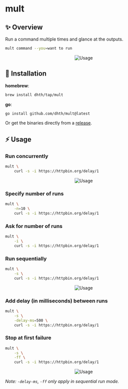 # mult

✨ Overview
---

Run a command multiple times and glance at the outputs.

```bash
mult command --you=want to run
```

<p align="center">
  <img src="https://tools.dhruvs.space/images/mult/mult.png" alt="Usage" />
</p>

💾 Installation
---

**homebrew**:

```sh
brew install dhth/tap/mult
```

**go**:

```sh
go install github.com/dhth/mult@latest
```

Or get the binaries directly from a
[release](https://github.com/dhth/mult/releases).

⚡️ Usage
---

### Run concurrently

```bash
mult \
    curl -s -i https://httpbin.org/delay/1
```

<p align="center">
  <img src="https://tools.dhruvs.space/images/mult/mult-1.gif" alt="Usage" />
</p>

### Specify number of runs

```bash
mult \
    -n=10 \
    curl -s -i https://httpbin.org/delay/1
```

### Ask for number of runs

```bash
mult \
    -i \
    curl -s -i https://httpbin.org/delay/1
```

### Run sequentially

```bash
mult \
    -s \
    curl -s -i https://httpbin.org/delay/1
```

<p align="center">
  <img src="https://tools.dhruvs.space/images/mult/mult-2.gif" alt="Usage" />
</p>

### Add delay (in milliseconds) between runs

```bash
mult \
    -s \
    -delay-ms=500 \
    curl -s -i https://httpbin.org/delay/1
```

### Stop at first failure

```bash
mult \
    -s \
    -ff \
    curl -s -i https://httpbin.org/delay/1
```

<p align="center">
  <img src="https://tools.dhruvs.space/images/mult/mult-3.gif" alt="Usage" />
</p>

*Note: `-delay-ms`, `-ff` only apply in sequential run mode.*
